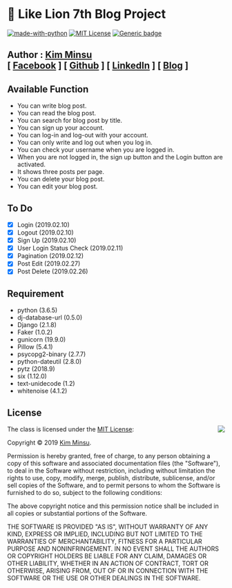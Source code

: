 # 🦁 Like Lion 7th Blog Project

[![made-with-python](https://img.shields.io/badge/Made%20with-Python-1f425f.svg)](https://www.python.org/)
[![MIT License](https://img.shields.io/badge/license-MIT-blue.svg)](https://opensource.org/licenses/MIT)
[![Generic badge](https://img.shields.io/github/languages/top/alstn2468/LikeLion_Blog_Project)](https://shields.io/)

## Author : [Kim Minsu](https://github.com/alstn2468)<br/>[ [Facebook](https://www.facebook.com/profile.php?id=100003769223078) ] [ [Github](https://github.com/alstn2468) ] [ [LinkedIn](https://www.linkedin.com/in/minsu-kim-336289160/) ] [ [Blog](https://alstn2468.github.io/) ]<br/>

## Available Function

-   You can write blog post.
-   You can read the blog post.
-   You can search for blog post by title.
-   You can sign up your account.
-   You can log-in and log-out with your account.
-   You can only write and log out when you log in.
-   You can check your username when you are logged in.
-   When you are not logged in, the sign up button and the Login button are activated.
-   It shows three posts per page.
-   You can delete your blog post.
-   You can edit your blog post.

## To Do

-   [x] Login (2019.02.10)
-   [x] Logout (2019.02.10)
-   [x] Sign Up (2019.02.10)
-   [x] User Login Status Check (2019.02.11)
-   [x] Pagination (2019.02.12)
-   [x] Post Edit (2019.02.27)
-   [x] Post Delete (2019.02.26)

## Requirement

-   python (3.6.5)
-   dj-database-url (0.5.0)
-   Django (2.1.8)
-   Faker (1.0.2)
-   gunicorn (19.9.0)
-   Pillow (5.4.1)
-   psycopg2-binary (2.7.7)
-   python-dateutil (2.8.0)
-   pytz (2018.9)
-   six (1.12.0)
-   text-unidecode (1.2)
-   whitenoise (4.1.2)

## License

<img align="right" src="http://opensource.org/trademarks/opensource/OSI-Approved-License-100x137.png">

The class is licensed under the [MIT License](http://opensource.org/licenses/MIT):

Copyright &copy; 2019 [Kim Minsu](http://www.github.com/alstn2468).

Permission is hereby granted, free of charge, to any person obtaining a copy of this software and associated documentation files (the "Software"), to deal in the Software without restriction, including without limitation the rights to use, copy, modify, merge, publish, distribute, sublicense, and/or sell copies of the Software, and to permit persons to whom the Software is furnished to do so, subject to the following conditions:

The above copyright notice and this permission notice shall be included in all copies or substantial portions of the Software.

THE SOFTWARE IS PROVIDED "AS IS", WITHOUT WARRANTY OF ANY KIND, EXPRESS OR IMPLIED, INCLUDING BUT NOT LIMITED TO THE WARRANTIES OF MERCHANTABILITY, FITNESS FOR A PARTICULAR PURPOSE AND NONINFRINGEMENT. IN NO EVENT SHALL THE AUTHORS OR COPYRIGHT HOLDERS BE LIABLE FOR ANY CLAIM, DAMAGES OR OTHER LIABILITY, WHETHER IN AN ACTION OF CONTRACT, TORT OR OTHERWISE, ARISING FROM, OUT OF OR IN CONNECTION WITH THE SOFTWARE OR THE USE OR OTHER DEALINGS IN THE SOFTWARE.
